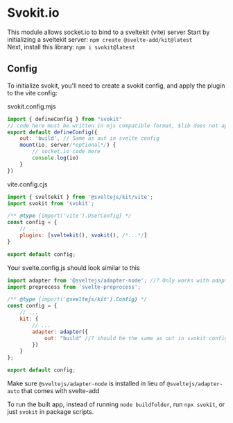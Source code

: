 # Svokit.io
This module allows socket.io to bind to a sveltekit (vite) server
Start by initializing a sveltekit server: `npm create @svelte-add/kit@latest`<br />
Next, install this library: `npm i svokit@latest`<br />

## Config
To initialize svokit, you'll need to create a svokit config, and apply the plugin to the vite config:

svokit.config.mjs
```js
import { defineConfig } from "svokit"
// code here must be written in mjs compatible format, $lib does not apply here.
export default defineConfig({
    out: 'build', // Same as out in svelte config
    mount(io, server/*optional*/) {
		// socket.io code here
        console.log(io)
    }
})

```

vite.config.cjs
```js
import { sveltekit } from '@sveltejs/kit/vite';
import svokit from 'svokit';

/** @type {import('vite').UserConfig} */
const config = {
	// ...
	plugins: [sveltekit(), svokit(), /*...*/]
}

export default config;
```

Your svelte.config.js should look similar to this

```js
import adapter from '@sveltejs/adapter-node'; //? Only works with adapter node
import preprocess from 'svelte-preprocess';

/** @type {import('@sveltejs/kit').Config} */
const config = {
	// ...
	kit: {
		// ...
		adapter: adapter({
			out: "build" //? should be the same as out in svokit config 
		})
	}
};

export default config;
```

Make sure `@sveltejs/adapter-node` is installed in lieu of `@sveltejs/adapter-auto` that comes with svelte-add

To run the built app, instead of running `node buildfolder`, run `npx svokit`, or just `svokit` in package scripts.